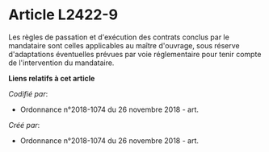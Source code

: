 # Article L2422-9

Les règles de passation et d'exécution des contrats conclus par le mandataire sont celles applicables au maître d'ouvrage,
sous réserve d'adaptations éventuelles prévues par voie réglementaire pour tenir compte de l'intervention du mandataire.

**Liens relatifs à cet article**

_Codifié par_:

  - Ordonnance n°2018-1074 du 26 novembre 2018 - art.

_Créé par_:

  - Ordonnance n°2018-1074 du 26 novembre 2018 - art.
